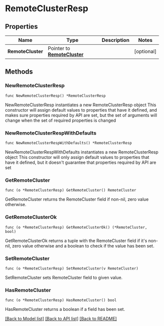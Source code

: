 # RemoteClusterResp

## Properties

Name | Type | Description | Notes
------------ | ------------- | ------------- | -------------
**RemoteCluster** | Pointer to [**RemoteCluster**](RemoteCluster.md) |  | [optional] 

## Methods

### NewRemoteClusterResp

`func NewRemoteClusterResp() *RemoteClusterResp`

NewRemoteClusterResp instantiates a new RemoteClusterResp object
This constructor will assign default values to properties that have it defined,
and makes sure properties required by API are set, but the set of arguments
will change when the set of required properties is changed

### NewRemoteClusterRespWithDefaults

`func NewRemoteClusterRespWithDefaults() *RemoteClusterResp`

NewRemoteClusterRespWithDefaults instantiates a new RemoteClusterResp object
This constructor will only assign default values to properties that have it defined,
but it doesn't guarantee that properties required by API are set

### GetRemoteCluster

`func (o *RemoteClusterResp) GetRemoteCluster() RemoteCluster`

GetRemoteCluster returns the RemoteCluster field if non-nil, zero value otherwise.

### GetRemoteClusterOk

`func (o *RemoteClusterResp) GetRemoteClusterOk() (*RemoteCluster, bool)`

GetRemoteClusterOk returns a tuple with the RemoteCluster field if it's non-nil, zero value otherwise
and a boolean to check if the value has been set.

### SetRemoteCluster

`func (o *RemoteClusterResp) SetRemoteCluster(v RemoteCluster)`

SetRemoteCluster sets RemoteCluster field to given value.

### HasRemoteCluster

`func (o *RemoteClusterResp) HasRemoteCluster() bool`

HasRemoteCluster returns a boolean if a field has been set.


[[Back to Model list]](../README.md#documentation-for-models) [[Back to API list]](../README.md#documentation-for-api-endpoints) [[Back to README]](../README.md)


